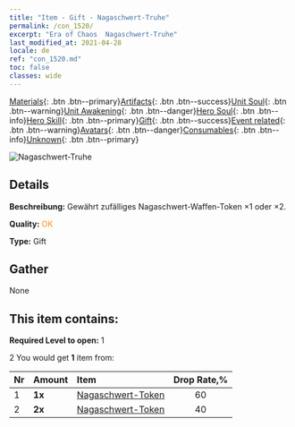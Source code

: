 ```yaml
---
title: "Item - Gift - Nagaschwert-Truhe"
permalink: /con_1520/
excerpt: "Era of Chaos  Nagaschwert-Truhe"
last_modified_at: 2021-04-28
locale: de
ref: "con_1520.md"
toc: false
classes: wide
---
```

 [Materials](/ItemsDE/){: .btn .btn--primary}[Artifacts](/ItemsDE/Artifacts/){: .btn .btn--success}[Unit Soul](/ItemsDE/UnitSoul/){: .btn .btn--warning}[Unit Awakening](/ItemsDE/UnitAwakening/){: .btn .btn--danger}[Hero Soul](/ItemsDE/HeroSoul/){: .btn .btn--info}[Hero Skill](/ItemsDE/HeroSkill/){: .btn .btn--primary}[Gift](/ItemsDE/Gift/){: .btn .btn--success}[Event related](/ItemsDE/Events/){: .btn .btn--warning}[Avatars](/ItemsDE/Avatars/){: .btn .btn--danger}[Consumables](/ItemsDE/Consumables/){: .btn .btn--info}[Unknown](/ItemsDE/Unknown/){: .btn .btn--primary}

 ![Nagaschwert-Truhe](/images/t/i_907134.png)

## Details
 **Beschreibung:** Gewährt zufälliges Nagaschwert-Waffen-Token ×1 oder ×2.

 **Quality:** <span style="color: #FF8C00">OK</span>

 **Type:** Gift

## Gather

  None

## This item contains:

 **Required Level to open:** 1

 2 You would get **1** item  from:

  | Nr | Amount |     Item    | Drop Rate,% |
  |:---|:-------|:------------|:---------:|
  | 1 |  **1x** | [Nagaschwert-Token](/ItemsDE/con_987/) | 60 | 
  | 2 |  **2x** | [Nagaschwert-Token](/ItemsDE/con_987/) | 40 | 
